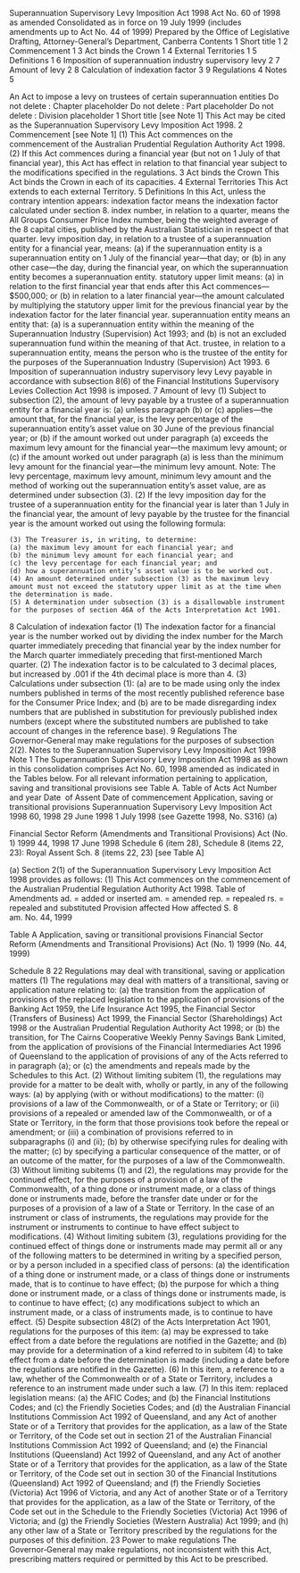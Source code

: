
Superannuation Supervisory Levy Imposition Act 1998
Act No. 60 of 1998 as amended 
Consolidated as in force on 19 July 1999
(includes amendments up to Act No. 44 of 1999)
Prepared by the Office of Legislative Drafting, Attorney-General’s Department, Canberra
Contents
1	Short title	1
2	Commencement	1
3	Act binds the Crown	1
4	External Territories	1
5	Definitions	1
6	Imposition of superannuation industry supervisory levy	2
7	Amount of levy	2
8	Calculation of indexation factor	3
9	Regulations	4
Notes 		5

An Act to impose a levy on trustees of certain superannuation entities
Do not delete : Chapter placeholder
Do not delete : Part placeholder
Do not delete : Division placeholder
1  Short title [see Note 1]
		This Act may be cited as the Superannuation Supervisory Levy Imposition Act 1998.
2  Commencement [see Note 1]
	(1)	This Act commences on the commencement of the Australian Prudential Regulation Authority Act 1998.
	(2)	If this Act commences during a financial year (but not on 1 July of that financial year), this Act has effect in relation to that financial year subject to the modifications specified in the regulations.
3  Act binds the Crown
		This Act binds the Crown in each of its capacities.
4  External Territories
		This Act extends to each external Territory.
5  Definitions
		In this Act, unless the contrary intention appears:
indexation factor means the indexation factor calculated under section 8.
index number, in relation to a quarter, means the All Groups Consumer Price Index number, being the weighted average of the 8 capital cities, published by the Australian Statistician in respect of that quarter.
levy imposition day, in relation to a trustee of a superannuation entity for a financial year, means:
	(a)	if the superannuation entity is a superannuation entity on 1 July of the financial year—that day; or
	(b)	in any other case—the day, during the financial year, on which the superannuation entity becomes a superannuation entity.
statutory upper limit means:
	(a)	in relation to the first financial year that ends after this Act commences—$500,000; or
	(b)	in relation to a later financial year—the amount calculated by multiplying the statutory upper limit for the previous financial year by the indexation factor for the later financial year.
superannuation entity means an entity that:
	(a)	is a superannuation entity within the meaning of the Superannuation Industry (Supervision) Act 1993; and
	(b)	is not an excluded superannuation fund within the meaning of that Act.
trustee, in relation to a superannuation entity, means the person who is the trustee of the entity for the purposes of the Superannuation Industry (Supervision) Act 1993.
6  Imposition of superannuation industry supervisory levy
		Levy payable in accordance with subsection 8(6) of the Financial Institutions Supervisory Levies Collection Act 1998 is imposed.
7  Amount of levy
	(1)	Subject to subsection (2), the amount of levy payable by a trustee of a superannuation entity for a financial year is:
	(a)	unless paragraph (b) or (c) applies—the amount that, for the financial year, is the levy percentage of the superannuation entity’s asset value on 30 June of the previous financial year; or
	(b)	if the amount worked out under paragraph (a) exceeds the maximum levy amount for the financial year—the maximum levy amount; or
	(c)	if the amount worked out under paragraph (a) is less than the minimum levy amount for the financial year—the minimum levy amount.
Note:	The levy percentage, maximum levy amount, minimum levy amount and the method of working out the superannuation entity’s asset value, are as determined under subsection (3).
	(2)	If the levy imposition day for the trustee of a superannuation entity for the financial year is later than 1 July in the financial year, the amount of levy payable by the trustee for the financial year is the amount worked out using the following formula:

	(3)	The Treasurer is, in writing, to determine:
	(a)	the maximum levy amount for each financial year; and
	(b)	the minimum levy amount for each financial year; and
	(c)	the levy percentage for each financial year; and
	(d)	how a superannuation entity’s asset value is to be worked out.
	(4)	An amount determined under subsection (3) as the maximum levy amount must not exceed the statutory upper limit as at the time when the determination is made.
	(5)	A determination under subsection (3) is a disallowable instrument for the purposes of section 46A of the Acts Interpretation Act 1901.
8  Calculation of indexation factor
	(1)	The indexation factor for a financial year is the number worked out by dividing the index number for the March quarter immediately preceding that financial year by the index number for the March quarter immediately preceding that first‑mentioned March quarter.
	(2)	The indexation factor is to be calculated to 3 decimal places, but increased by .001 if the 4th decimal place is more than 4.
	(3)	Calculations under subsection (1):
	(a)	are to be made using only the index numbers published in terms of the most recently published reference base for the Consumer Price Index; and
	(b)	are to be made disregarding index numbers that are published in substitution for previously published index numbers (except where the substituted numbers are published to take account of changes in the reference base).
9  Regulations
		The Governor‑General may make regulations for the purposes of subsection 2(2).
Notes to the Superannuation Supervisory Levy Imposition Act 1998
Note 1
The Superannuation Supervisory Levy Imposition Act 1998 as shown in this consolidation comprises Act No. 60, 1998 amended as indicated in the Tables below.
For all relevant information pertaining to application, saving and transitional provisions see Table A.
Table of Acts
Act
Number  and year
Date  of Assent
Date of commencement
Application, saving or transitional provisions
Superannuation Supervisory Levy Imposition Act 1998
60, 1998
29 June 1998
1 July 1998 (see Gazette 1998, No. S316) (a)

Financial Sector Reform (Amendments and Transitional Provisions) Act (No. 1) 1999
44, 1998
17 June 1998
Schedule 6 (item 28), Schedule 8 (items 22, 23): Royal Assent
Sch. 8 (items 22, 23) [see Table A]





(a)	Section 2(1) of the Superannuation Supervisory Levy Imposition Act 1998 provides as follows:
	(1)	This Act commences on the commencement of the Australian Prudential Regulation Authority Act 1998.
Table of Amendments
ad. = added or inserted      am. = amended      rep. = repealed      rs. = repealed and substituted
Provision affected
How affected
S. 8	
am. No. 44, 1999




Table A
Application, saving or transitional provisions
Financial Sector Reform (Amendments and Transitional Provisions) Act (No. 1) 1999 (No. 44, 1999)

Schedule 8
22  Regulations may deal with transitional, saving or application matters
(1)	The regulations may deal with matters of a transitional, saving or application nature relating to:
	(a)	the transition from the application of provisions of the replaced legislation to the application of provisions of the Banking Act 1959, the Life Insurance Act 1995, the Financial Sector (Transfers of Business) Act 1999, the Financial Sector (Shareholdings) Act 1998 or the Australian Prudential Regulation Authority Act 1998; or
	(b)	the transition, for The Cairns Cooperative Weekly Penny Savings Bank Limited, from the application of provisions of the Financial Intermediaries Act 1996 of Queensland to the application of provisions of any of the Acts referred to in paragraph (a); or
	(c)	the amendments and repeals made by the Schedules to this Act.
(2)	Without limiting subitem (1), the regulations may provide for a matter to be dealt with, wholly or partly, in any of the following ways:
	(a)	by applying (with or without modifications) to the matter:
	(i)	provisions of a law of the Commonwealth, or of a State or Territory; or
	(ii)	provisions of a repealed or amended law of the Commonwealth, or of a State or Territory, in the form that those provisions took before the repeal or amendment; or
	(iii)	a combination of provisions referred to in subparagraphs (i) and (ii);
	(b)	by otherwise specifying rules for dealing with the matter;
	(c)	by specifying a particular consequence of the matter, or of an outcome of the matter, for the purposes of a law of the Commonwealth.
(3)	Without limiting subitems (1) and (2), the regulations may provide for the continued effect, for the purposes of a provision of a law of the Commonwealth, of a thing done or instrument made, or a class of things done or instruments made, before the transfer date under or for the purposes of a provision of a law of a State or Territory. In the case of an instrument or class of instruments, the regulations may provide for the instrument or instruments to continue to have effect subject to modifications.
(4)	Without limiting subitem (3), regulations providing for the continued effect of things done or instruments made may permit all or any of the following matters to be determined in writing by a specified person, or by a person included in a specified class of persons:
	(a)	the identification of a thing done or instrument made, or a class of things done or instruments made, that is to continue to have effect;
	(b)	the purpose for which a thing done or instrument made, or a class of things done or instruments made, is to continue to have effect;
	(c)	any modifications subject to which an instrument made, or a class of instruments made, is to continue to have effect.
(5)	Despite subsection 48(2) of the Acts Interpretation Act 1901, regulations for the purposes of this item:
	(a)	may be expressed to take effect from a date before the regulations are notified in the Gazette; and
	(b)	may provide for a determination of a kind referred to in subitem (4) to take effect from a date before the determination is made (including a date before the regulations are notified in the Gazette).
(6)	In this item, a reference to a law, whether of the Commonwealth or of a State or Territory, includes a reference to an instrument made under such a law.
(7)	In this item:
replaced legislation means:
	(a)	the AFIC Codes; and
	(b)	the Financial Institutions Codes; and
	(c)	the Friendly Societies Codes; and
	(d)	the Australian Financial Institutions Commission Act 1992 of Queensland, and any Act of another State or of a Territory that provides for the application, as a law of the State or Territory, of the Code set out in section 21 of the Australian Financial Institutions Commission Act 1992 of Queensland; and
	(e)	the Financial Institutions (Queensland) Act 1992 of Queensland, and any Act of another State or of a Territory that provides for the application, as a law of the State or Territory, of the Code set out in section 30 of the Financial Institutions (Queensland) Act 1992 of Queensland; and
	(f)	the Friendly Societies (Victoria) Act 1996 of Victoria, and any Act of another State or of a Territory that provides for the application, as a law of the State or Territory, of the Code set out in the Schedule to the Friendly Societies (Victoria) Act 1996 of Victoria; and
	(g)	the Friendly Societies (Western Australia) Act 1999; and
	(h)	any other law of a State or Territory prescribed by the regulations for the purposes of this definition.
23  Power to make regulations
The Governor‑General may make regulations, not inconsistent with this Act, prescribing matters required or permitted by this Act to be prescribed.


